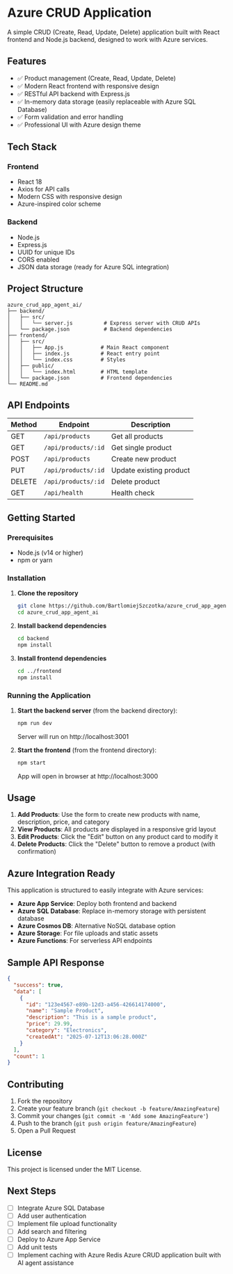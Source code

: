 # Azure CRUD Application

A simple CRUD (Create, Read, Update, Delete) application built with React frontend and Node.js backend, designed to work with Azure services.

## Features

- ✅ Product management (Create, Read, Update, Delete)
- ✅ Modern React frontend with responsive design
- ✅ RESTful API backend with Express.js
- ✅ In-memory data storage (easily replaceable with Azure SQL Database)
- ✅ Form validation and error handling
- ✅ Professional UI with Azure design theme

## Tech Stack

### Frontend
- React 18
- Axios for API calls
- Modern CSS with responsive design
- Azure-inspired color scheme

### Backend
- Node.js
- Express.js
- UUID for unique IDs
- CORS enabled
- JSON data storage (ready for Azure SQL integration)

## Project Structure

```
azure_crud_app_agent_ai/
├── backend/
│   ├── src/
│   │   └── server.js          # Express server with CRUD APIs
│   └── package.json           # Backend dependencies
├── frontend/
│   ├── src/
│   │   ├── App.js            # Main React component
│   │   ├── index.js          # React entry point
│   │   └── index.css         # Styles
│   ├── public/
│   │   └── index.html        # HTML template
│   └── package.json          # Frontend dependencies
└── README.md
```

## API Endpoints

| Method | Endpoint | Description |
|--------|----------|-------------|
| GET | `/api/products` | Get all products |
| GET | `/api/products/:id` | Get single product |
| POST | `/api/products` | Create new product |
| PUT | `/api/products/:id` | Update existing product |
| DELETE | `/api/products/:id` | Delete product |
| GET | `/api/health` | Health check |

## Getting Started

### Prerequisites
- Node.js (v14 or higher)
- npm or yarn

### Installation

1. **Clone the repository**
   ```bash
   git clone https://github.com/BartlomiejSzczotka/azure_crud_app_agent_ai.git
   cd azure_crud_app_agent_ai
   ```

2. **Install backend dependencies**
   ```bash
   cd backend
   npm install
   ```

3. **Install frontend dependencies**
   ```bash
   cd ../frontend
   npm install
   ```

### Running the Application

1. **Start the backend server** (from the backend directory):
   ```bash
   npm run dev
   ```
   Server will run on http://localhost:3001

2. **Start the frontend** (from the frontend directory):
   ```bash
   npm start
   ```
   App will open in browser at http://localhost:3000

## Usage

1. **Add Products**: Use the form to create new products with name, description, price, and category
2. **View Products**: All products are displayed in a responsive grid layout
3. **Edit Products**: Click the "Edit" button on any product card to modify it
4. **Delete Products**: Click the "Delete" button to remove a product (with confirmation)

## Azure Integration Ready

This application is structured to easily integrate with Azure services:

- **Azure App Service**: Deploy both frontend and backend
- **Azure SQL Database**: Replace in-memory storage with persistent database
- **Azure Cosmos DB**: Alternative NoSQL database option
- **Azure Storage**: For file uploads and static assets
- **Azure Functions**: For serverless API endpoints

## Sample API Response

```json
{
  "success": true,
  "data": [
    {
      "id": "123e4567-e89b-12d3-a456-426614174000",
      "name": "Sample Product",
      "description": "This is a sample product",
      "price": 29.99,
      "category": "Electronics",
      "createdAt": "2025-07-12T13:06:28.000Z"
    }
  ],
  "count": 1
}
```

## Contributing

1. Fork the repository
2. Create your feature branch (`git checkout -b feature/AmazingFeature`)
3. Commit your changes (`git commit -m 'Add some AmazingFeature'`)
4. Push to the branch (`git push origin feature/AmazingFeature`)
5. Open a Pull Request

## License

This project is licensed under the MIT License.

## Next Steps

- [ ] Integrate Azure SQL Database
- [ ] Add user authentication
- [ ] Implement file upload functionality
- [ ] Add search and filtering
- [ ] Deploy to Azure App Service
- [ ] Add unit tests
- [ ] Implement caching with Azure Redis
Azure CRUD application built with AI agent assistance
